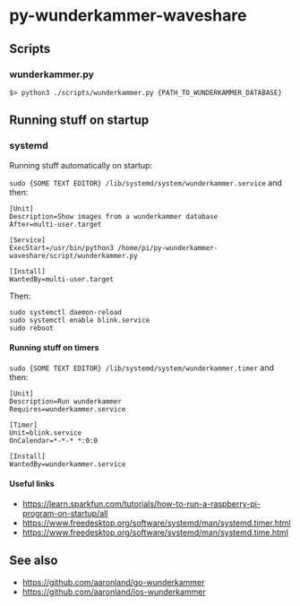 # py-wunderkammer-waveshare

## Scripts

### wunderkammer.py

```
$> python3 ./scripts/wunderkammer.py {PATH_TO_WUNDERKAMMER_DATABASE}
```

## Running stuff on startup

### systemd

Running stuff automatically on startup:

`sudo {SOME TEXT EDITOR} /lib/systemd/system/wunderkammer.service` and then:

```
[Unit]
Description=Show images from a wunderkammer database
After=multi-user.target

[Service]
ExecStart=/usr/bin/python3 /home/pi/py-wunderkammer-waveshare/script/wunderkammer.py

[Install]
WantedBy=multi-user.target
```

Then:

```
sudo systemctl daemon-reload
sudo systemctl enable blink.service
sudo reboot
```

#### Running stuff on timers

`sudo {SOME TEXT EDITOR} /lib/systemd/system/wunderkammer.timer` and then:

```
[Unit]
Description=Run wunderkammer
Requires=wunderkammer.service

[Timer]
Unit=blink.service
OnCalendar=*-*-* *:0:0

[Install]
WantedBy=wunderkammer.service
```

#### Useful links

* https://learn.sparkfun.com/tutorials/how-to-run-a-raspberry-pi-program-on-startup/all
* https://www.freedesktop.org/software/systemd/man/systemd.timer.html
* https://www.freedesktop.org/software/systemd/man/systemd.time.html

## See also

* https://github.com/aaronland/go-wunderkammer
* https://github.com/aaronland/ios-wunderkammer